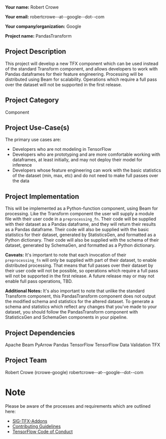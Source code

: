 **Your name:** Robert Crowe

**Your email:** robertcrowe--at--google--dot--com

**Your company/organization:** Google

**Project name:** PandasTransform

## Project Description
This project will develop a new TFX component which can be used instead of the standard Transform component, and allows developers to work with Pandas dataframes for their feature engineering.  Processing will be distributed using Beam for scalability.  Operations which require a full pass over the dataset will not be supported in the first release.

## Project Category
Component

## Project Use-Case(s)
The primary use cases are:
* Developers who are not modeling in TensorFlow
* Developers who are prototyping and are more comfortable working with dataframes, at least initially, and may not deploy their model for inference
* Developers whose feature engineering can work with the basic statistics of the dataset (min, max, etc) and do not need to make full passes over the data

## Project Implementation
This will be implemented as a Python-function component, using Beam for processing.  Like the Transform component the user will supply a module file with their user code in a `preprocessing_fn`.  Their code will be supplied with their dataset as a Pandas dataframe, and they will return their results as a Pandas dataframe.  Their code will also be supplied with the basic statistics for their dataset, generated by StatisticsGen, and formatted as a Python dictionary.  Their code will also be supplied with the schema of their dataset, generated by SchemaGen, and formatted as a Python dictionary.

**Caveats:** It's important to note that each invocation of their `preprocessing_fn` will only be supplied with part of their dataset, to enable distributed processing.  That means that full passes over their dataset by their user code will not be possible, so operations which require a full pass will not be supported in the first release.  A future release may or may not enable full pass operations, TBD.

**Additional Notes:** It's also important to note that unlike the standard Transform component, this PandasTransform component does not output the
modified schema and statistics for the altered dataset.  To generate a schema and statistics which reflect any changes that you've made to your
dataset, you should follow the PandasTransform component with StatisticsGen and SchemaGen components in your pipeline.

## Project Dependencies
Apache Beam
PyArrow
Pandas
TensorFlow
TensorFlow Data Validation
TFX

## Project Team
Robert Crowe (rcrowe-google) robertcrowe--at--google--dot--com

# Note
Please be aware of the processes and requirements which are outlined here:

* [SIG-TFX-Addons](https://github.com/tensorflow/tfx-addons)
* [Contributing Guidelines](https://github.com/tensorflow/tfx-addons/blob/main/CONTRIBUTING.md)
* [TensorFlow Code of Conduct](https://github.com/tensorflow/tfx-addons/blob/main/CODE_OF_CONDUCT.md)
